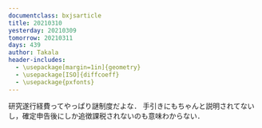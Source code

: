 ```yaml
---
documentclass: bxjsarticle
title: 20210310
yesterday: 20210309
tomorrow: 20210311
days: 439
author: Takala
header-includes:
  - \usepackage[margin=1in]{geometry}
  - \usepackage[ISO]{diffcoeff}
  - \usepackage{pxfonts}
---
```



研究遂行経費ってやっぱり謎制度だよな．
手引きにもちゃんと説明されてないし，確定申告後にしか追徴課税されないのも意味わからない．
